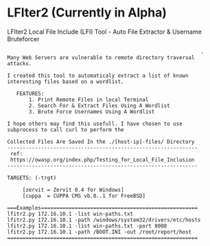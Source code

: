 # LFIter2 (Currently in Alpha)
LFIter2 Local File Include (LFI) Tool - Auto File Extractor &amp; Username Bruteforcer

                                                                   .
    Many Web Servers are vulnerable to remote directory traversal      
    attacks.                                                           
                                                                       
    I created this tool to automaticaly extract a list of known        
    interesting files based on a wordlist.                             
                                                                       
       FEATURES:                                                       
           1. Print Remote Files in local Terminal                     
           2. Search For & Extract Files Using A Wordlist              
           3. Brute Force Usernames Using A Wordlist                   
                                                                       
    I hope others may find this usefull. I have chosen to use          
    subprocess to call curl to perform the                             
                                                                       
    Collected Files Are Saved In the ./[host-ip]-files/ Directory      
    --------------------------------------------------------------            
     ref:                                                              
     https://owasp.org/index.php/Testing_for_Local_File_Inclusion      
    --------------------------------------------------------------     
                                                                       
    TARGETS: (-trgt)                                                   
                                                                       
         [zervit = Zervit 0.4 for Windows]                             
         [cuppa  = CUPPA CMS vb.0..1 for FreeBSD]                      

    ===Examples===================================================     
    lfitr2.py 172.16.10.1 -list win-paths.txt                          
    lfitr2.py 172.16.10.1 -path /windows/system32/drivers/etc/hosts    
    lfitr2.py 172.16.10.1 -list win-paths.txt -port 8008               
    lfitr2.py 172.16.10.1 -path /BOOT.INI -out /root/report/host       
    ==============================================================                                                                          
